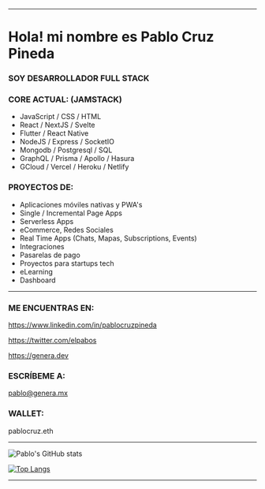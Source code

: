 
<hr>

# Hola! mi nombre es Pablo Cruz Pineda


### SOY DESARROLLADOR FULL STACK


### CORE ACTUAL: (JAMSTACK)

- JavaScript / CSS / HTML
- React / NextJS / Svelte 
- Flutter / React Native
- NodeJS / Express / SocketIO
- Mongodb / Postgresql / SQL
- GraphQL / Prisma / Apollo / Hasura
- GCloud / Vercel / Heroku / Netlify


### PROYECTOS DE:

- Aplicaciones móviles nativas y PWA's
- Single / Incremental Page Apps
- Serverless Apps
- eCommerce, Redes Sociales
- Real Time Apps (Chats, Mapas, Subscriptions, Events)
- Integraciones
- Pasarelas de pago
- Proyectos para startups tech
- eLearning
- Dashboard

<hr>

### ME ENCUENTRAS EN:

https://www.linkedin.com/in/pablocruzpineda

https://twitter.com/elpabos

https://genera.dev


### ESCRÍBEME A:

pablo@genera.mx

### WALLET:

pablocruz.eth

<hr>

![Pablo's GitHub stats](https://github-readme-stats.vercel.app/api?username=pablocruzpineda&hide=contribs,issues,prs&theme=buefy&show_icons=true&count_private=true) 

[![Top Langs](https://github-readme-stats.vercel.app/api/top-langs/?username=pablocruzpineda&layout=compact&count_private=true)](https://github.com/pablocruzpineda/github-readme-stats)

<hr>




